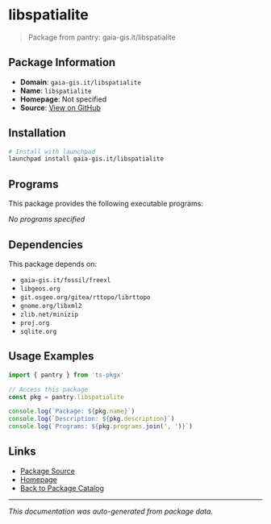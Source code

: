 # libspatialite

> Package from pantry: gaia-gis.it/libspatialite

## Package Information

- **Domain**: `gaia-gis.it/libspatialite`
- **Name**: `libspatialite`
- **Homepage**: Not specified
- **Source**: [View on GitHub](https://github.com/pkgxdev/pantry/tree/main/projects/gaia-gis.it/libspatialite/package.yml)

## Installation

```bash
# Install with launchpad
launchpad install gaia-gis.it/libspatialite
```

## Programs

This package provides the following executable programs:

*No programs specified*

## Dependencies

This package depends on:

- `gaia-gis.it/fossil/freexl`
- `libgeos.org`
- `git.osgeo.org/gitea/rttopo/librttopo`
- `gnome.org/libxml2`
- `zlib.net/minizip`
- `proj.org`
- `sqlite.org`

## Usage Examples

```typescript
import { pantry } from 'ts-pkgx'

// Access this package
const pkg = pantry.libspatialite

console.log(`Package: ${pkg.name}`)
console.log(`Description: ${pkg.description}`)
console.log(`Programs: ${pkg.programs.join(', ')}`)
```

## Links

- [Package Source](https://github.com/pkgxdev/pantry/tree/main/projects/gaia-gis.it/libspatialite/package.yml)
- [Homepage](#)
- [Back to Package Catalog](../../../package-catalog.md)

---

*This documentation was auto-generated from package data.*
